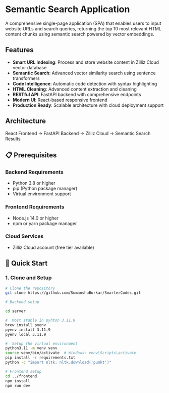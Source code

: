 
# Semantic Search Application

A comprehensive single-page application (SPA) that enables users to input website URLs and search queries, returning the top 10 most relevant HTML content chunks using semantic search powered by vector embeddings.

## Features

- **Smart URL Indexing**: Process and store website content in Zilliz Cloud vector database
- **Semantic Search**: Advanced vector similarity search using sentence transformers
- **Code Intelligence**: Automatic code detection with syntax highlighting
- **HTML Cleaning**: Advanced content extraction and cleaning
- **RESTful API**: FastAPI backend with comprehensive endpoints
- **Modern UI**: React-based responsive frontend
- **Production Ready**: Scalable architecture with cloud deployment support

## Architecture

React Frontend → FastAPI Backend → Zilliz Cloud → Semantic Search Results


## 📋 Prerequisites

### Backend Requirements
- Python 3.8 or higher
- pip (Python package manager)
- Virtual environment support

### Frontend Requirements
- Node.js 14.0 or higher
- npm or yarn package manager

### Cloud Services
- Zilliz Cloud account (free tier available)

## 🚀 Quick Start

### 1. Clone and Setup

```bash
# Clone the repository
git clone https://github.com/SumanshuBorkar/SmarterCodes.git

# Backend setup

cd server

#  Most stable in pyhton 3.11.9
brew install pyenv
pyenv install 3.11.9
pyenv local 3.11.9

#  Setup the virtual environment
python3.11 -m venv venv
source venv/bin/activate  # Windows: venv\Scripts\activate
pip install -r requirements.txt
python -c "import nltk; nltk.download('punkt')"

# Frontend setup
cd ../frontend
npm install
npm run dev
